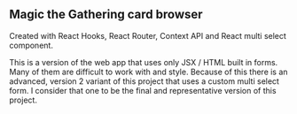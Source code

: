 ## Magic the Gathering card browser

Created with React Hooks, React Router, Context API and React multi select component.

This is a version of the web app that uses only JSX / HTML built in forms. Many of them are difficult to work with and style.
Because of this there is an advanced, version 2 variant of this project that uses a custom multi select form. I consider that one to be the final and representative version of this project.